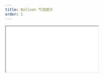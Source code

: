 ```yaml
---
title: Balloon 气泡提示
order: 1
---
```


<Iframe src="//mc.fusion.design/demos/comp_groups/@alifd/next/balloon?theme=@alifd/theme-design-pro" />
